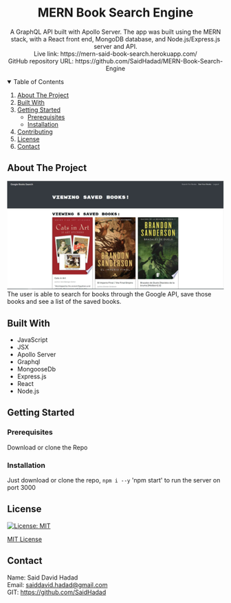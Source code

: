 <!-- PROJECT TITE -->
  <h1 align="center">MERN Book Search Engine</h1>
  
  <!-- DESCRIPTION -->
  <p align="center">
  A GraphQL API built with Apollo Server. The app was built using the MERN stack, with a React front end, MongoDB database, and Node.js/Express.js server and API.<br>
  <!-- DEPLOYED LINK -->
  Live link: https://mern-said-book-search.herokuapp.com/
  <br>
  GitHub repository URL: https://github.com/SaidHadad/MERN-Book-Search-Engine

  <!-- TABLE OF CONTENTS -->
  <details open="open">
  <summary>Table of Contents</summary>
  <ol>
  <li><a href="#about-the-project">About The Project</a></li>
  <li><a href="#built-with">Built With</a></li>
  <li>
    <a href="#getting-started">Getting Started</a>
    <ul>
    <li><a href="#prerequisites">Prerequisites</a></li>
    <li><a href="#installation">Installation</a></li>
    </ul>
    </li>
  <li><a href="#contributing">Contributing</a></li>
  <li><a href="#license">License</a></li>
  <li><a href="#contact">Contact</a></li>
  </ol>
  </details>
  
  
  <!-- ABOUT THE PROJECT -->
  ## About The Project

  ![Photo Port](./Capture.JPG) <br>
  The user is able to search for books through the Google API, save those books and see a list of the saved books.
  
  ## Built With

  * JavaScript
  * JSX
  * Apollo Server
  * Graphql
  * MongooseDb
  * Express.js
  * React
  * Node.js
  
  <!-- GETTING STARTED -->
  
  ## Getting Started

  ### Prerequisites

  Download or clone the Repo

  ### Installation

  Just download or clone the repo, `npm i --y` 
  'npm start' to run the server on port 3000

  <!-- CONTRIBUTING -->
    
  <!-- LICENSE -->
  
  ## License

 [![License: MIT](https://img.shields.io/badge/License-MIT-yellow.svg)](https://opensource.org/licenses/MIT)

[MIT License](https://choosealicense.com/licenses/mit/)  
  
  <!-- CONTACT -->
  
  ## Contact
  Name: Said David Hadad <br>
  Email: saiddavid.hadad@gmail.com <br>
  GIT: https://github.com/SaidHadad <br>